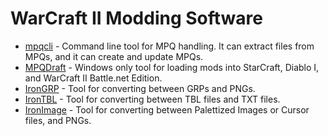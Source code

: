 # WarCraft II Modding Software

* [mpqcli](https://github.com/thegraydot/mpqcli) - Command line tool for MPQ handling. It can extract files from MPQs, and it can create and update MPQs.
* [MPQDraft](https://sourceforge.net/projects/mpqdraft/) - Windows only tool for loading mods into StarCraft, Diablo I, and WarCraft II Battle.net Edition.
* [IronGRP](https://github.com/sjoblomj/irongrp) - Tool for converting between GRPs and PNGs.
* [IronTBL](https://github.com/sjoblomj/irontbl) - Tool for converting between TBL files and TXT files.
* [IronImage](https://github.com/sjoblomj/ironimage) - Tool for converting between Palettized Images or Cursor files, and PNGs.
